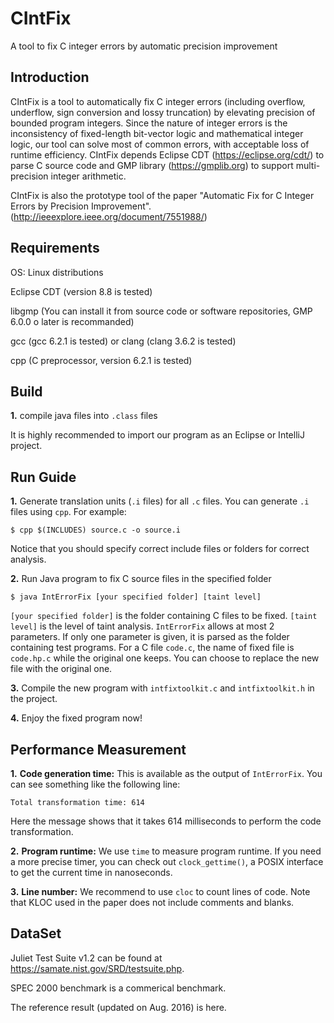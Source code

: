 # CIntFix
A tool to fix C integer errors by automatic precision improvement

Introduction
-------------
CIntFix is a tool to automatically fix C integer errors (including overflow, underflow, sign conversion and lossy truncation) by elevating precision of bounded program integers. Since the nature of integer errors is the inconsistency of fixed-length bit-vector logic and mathematical integer logic, our tool can solve most of common errors, with acceptable loss of runtime efficiency. CIntFix depends Eclipse CDT (https://eclipse.org/cdt/) to parse C source code and GMP library (https://gmplib.org) to support multi-precision integer arithmetic.

CIntFix is also the prototype tool of the paper "Automatic Fix for C Integer Errors by Precision Improvement". (http://ieeexplore.ieee.org/document/7551988/)

Requirements
--------------
OS: Linux distributions

Eclipse CDT (version 8.8 is tested)

libgmp (You can install it from source code or software repositories, GMP 6.0.0 o later is recommanded)

gcc (gcc 6.2.1 is tested) or clang (clang 3.6.2 is tested)

cpp (C preprocessor, version 6.2.1 is tested)

Build
------
**1.** compile java files into `.class` files

It is highly recommended to import our program as an Eclipse or IntelliJ project.

Run Guide
---------
**1.** Generate translation units (`.i` files) for all `.c` files. You can generate `.i` files using `cpp`. For example:

    $ cpp $(INCLUDES) source.c -o source.i 

Notice that you should specify correct include files or folders for correct analysis.

**2.** Run Java program to fix C source files in the specified folder

    $ java IntErrorFix [your specified folder] [taint level]
  
`[your specified folder]` is the folder containing C files to be fixed. `[taint level]` is the level of taint analysis. `IntErrorFix` allows at most 2 parameters. If only one parameter is given, it is parsed as the folder containing test programs. For a C file `code.c`, the name of fixed file is `code.hp.c` while the original one keeps. You can choose to replace the new file with the original one.
  
**3.** Compile the new program with `intfixtoolkit.c` and `intfixtoolkit.h` in the project.

**4.** Enjoy the fixed program now!

Performance Measurement
-----------------------

**1.** **Code generation time:** This is available as the output of `IntErrorFix`. You can see something like the following line:

    Total transformation time: 614
    
Here the message shows that it takes 614 milliseconds to perform the code transformation.

**2.** **Program runtime:** We use `time` to measure program runtime. If you need a more precise timer, you can check out `clock_gettime()`, a POSIX interface to get the current time in nanoseconds.

**3.** **Line number:** We recommend to use `cloc` to count lines of code. Note that KLOC used in the paper does not include comments and blanks.

DataSet
-------

Juliet Test Suite v1.2 can be found at https://samate.nist.gov/SRD/testsuite.php.

SPEC 2000 benchmark is a commerical benchmark.

The reference result (updated on Aug. 2016) is here.
